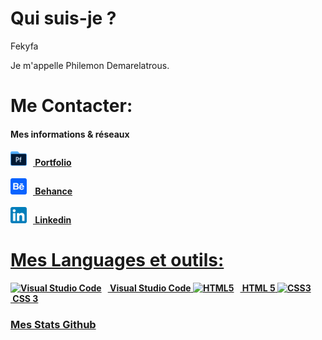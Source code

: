 
<h1>Qui suis-je ?</h1>

<p>Fekyfa</p>

<p>Je m'appelle Philemon Demarelatrous.</p>

<h1> Me Contacter:</h1>

<h4>Mes informations & réseaux<h4>
<a href="https://drive.google.com/drive/folders/1kTi0uwh_8ks48a5p9bjvG0xMaf-EsW6T?usp=sharing"><img alt="Site Web" width="26px" src="portfolio.svg" style="padding-right:10px;"/><span>&nbsp;Portfolio</span>
<br></br>
<a href="https://www.behance.net/fekyfaofficial"><img alt="Behance" width="26px" src="behance.svg" style="padding-right:10px;"/><span>&nbsp;Behance</span>
<br></br>
<a href="https://www.linkedin.com/in/philemon-demarelatrous-4490b7213/"><img alt="Linkedin" width="26px" src="linkedin.svg" style="padding-right:10px;"/><span>&nbsp;Linkedin</span>

<h1>Mes Languages et outils:</h1>


<img alt="Visual Studio Code" width="26px" src="https://cdn.jsdelivr.net/gh/devicons/devicon/icons/vscode/vscode-original.svg" style="padding-right:10px;" /><span>&nbsp;Visual Studio Code</span>
<img alt="HTML5" width="26px" src="https://cdn.jsdelivr.net/gh/devicons/devicon/icons/html5/html5-original.svg" style="padding-right:10px;" /><span>&nbsp;HTML 5</span>
<img alt="CSS3" width="26px" src="https://cdn.jsdelivr.net/gh/devicons/devicon/icons/css3/css3-original.svg" style="padding-right:10px;" /><span>&nbsp;CSS 3</span>


<h3>Mes Stats Github</h3>
